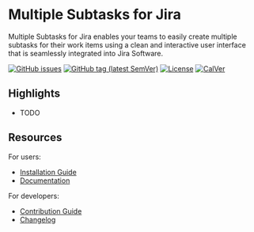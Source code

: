 # Multiple Subtasks for Jira

Multiple Subtasks for Jira enables your teams to easily create multiple subtasks for their work items using a clean and interactive user interface that is seamlessly integrated into Jira Software.

[![GitHub issues](https://img.shields.io/github/issues/codescape/jira-multiple-subtasks.svg)](https://github.com/codescape/jira-multiple-subtasks/issues)
[![GitHub tag (latest SemVer)](https://img.shields.io/github/tag/codescape/jira-multiple-subtasks.svg)](https://github.com/codescape/jira-multiple-subtasks/releases)
[![License](https://img.shields.io/github/license/codescape/jira-multiple-subtasks.svg)](license.txt)
[![CalVer](https://img.shields.io/badge/calver-YY.MM.MICRO-22bfda.svg)](https://calver.org/)

## Highlights

* TODO

## Resources

For users:

* [Installation Guide](http://jira-multiple-subtasks.codescape.de/installation)
* [Documentation](http://jira-multiple-subtasks.codescape.de)

For developers:

* [Contribution Guide](https://github.com/codescape/jira-multiple-subtasks/blob/master/contributing.md)
* [Changelog](https://github.com/codescape/jira-multiple-subtasks/blob/master/docs/changelog.md)
